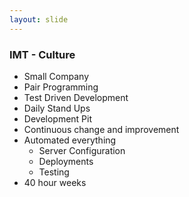 ```yaml
---
layout: slide
---
```


### IMT - Culture

* Small Company
* Pair Programming
* Test Driven Development
* Daily Stand Ups
* Development Pit
* Continuous change and improvement
* Automated everything
  * Server Configuration
  * Deployments
  * Testing
* 40 hour weeks
